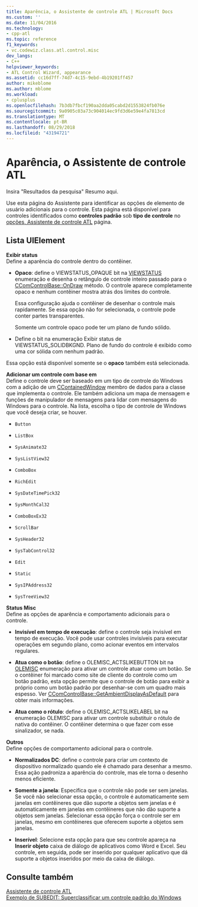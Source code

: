 ```yaml
---
title: Aparência, o Assistente de controle ATL | Microsoft Docs
ms.custom: ''
ms.date: 11/04/2016
ms.technology:
- cpp-atl
ms.topic: reference
f1_keywords:
- vc.codewiz.class.atl.control.misc
dev_langs:
- C++
helpviewer_keywords:
- ATL Control Wizard, appearance
ms.assetid: cc16d7ff-74d7-4c15-9ebd-4b19201ff457
author: mikeblome
ms.author: mblome
ms.workload:
- cplusplus
ms.openlocfilehash: 7b3db7fbcf190aa2dda05cabd2d1553824fb076e
ms.sourcegitcommit: 9a0905c03a73c904014ec9fd3d6e59e4fa7813cd
ms.translationtype: MT
ms.contentlocale: pt-BR
ms.lasthandoff: 08/29/2018
ms.locfileid: "43194721"
---
```

# <a name="appearance-atl-control-wizard"></a>Aparência, o Assistente de controle ATL
Insira "Resultados da pesquisa" Resumo aqui.  
  
 Use esta página do Assistente para identificar as opções de elemento de usuário adicionais para o controle. Esta página está disponível para controles identificados como **controles padrão** sob **tipo de controle** no [opções, Assistente de controle ATL](../../atl/reference/options-atl-control-wizard.md) página.  
  
## <a name="uielement-list"></a>Lista UIElement  
**Exibir status**  
Define a aparência do controle dentro do contêiner.  
  
 -   **Opaco**: define o VIEWSTATUS_OPAQUE bit na [VIEWSTATUS](/windows/desktop/api/ocidl/ne-ocidl-tagviewstatus) enumeração e desenha o retângulo de controle inteiro passado para o [CComControlBase::OnDraw](../../atl/reference/ccomcontrolbase-class.md#ondraw) método. O controle aparece completamente opaco e nenhum contêiner mostra atrás dos limites do controle.      
      
        Essa configuração ajuda o contêiner de desenhar o controle mais rapidamente. Se essa opção não for selecionada, o controle pode conter partes transparentes.  
      
        Somente um controle opaco pode ter um plano de fundo sólido.  
      
 -   Define o bit na enumeração Exibir status de VIEWSTATUS_SOLIDBKGND. Plano de fundo do controle é exibido como uma cor sólida com nenhum padrão.  
      
  Essa opção está disponível somente se o **opaco** também está selecionada.  
  
**Adicionar um controle com base em**  
Define o controle deve ser baseado em um tipo de controle do Windows com a adição de um [CContainedWindow](ccontainedwindowt-class.md) membro de dados para a classe que implementa o controle. Ele também adiciona um mapa de mensagem e funções de manipulador de mensagens para lidar com mensagens do Windows para o controle. Na lista, escolha o tipo de controle de Windows que você deseja criar, se houver.  

 -   `Button`  
      
 -   `ListBox`  
      
 -   `SysAnimate32`  
      
 -   `SysListView32`  
      
 -   `ComboBox`  
      
 -   `RichEdit`  
      
 -   `SysDateTimePick32`  
      
 -   `SysMonthCal32`  
      
 -   `ComboBoxEx32`  
      
 -   `ScrollBar`  
      
 -   `SysHeader32`  
      
 -   `SysTabControl32`  
      
 -   `Edit`  
      
 -   `Static`  
      
 -   `SysIPAddress32`  
      
 -   `SysTreeView32`  
  
**Status Misc**  
Define as opções de aparência e comportamento adicionais para o controle.  
  
 -   **Invisível em tempo de execução**: define o controle seja invisível em tempo de execução. Você pode usar controles invisíveis para executar operações em segundo plano, como acionar eventos em intervalos regulares.  
      
 -   **Atua como o botão**: define o OLEMISC_ACTSLIKEBUTTON bit na [OLEMISC](/windows/desktop/api/oleidl/ne-oleidl-tagolemisc) enumeração para ativar um controle atuar como um botão. Se o contêiner foi marcado como site de cliente do controle como um botão padrão, esta opção permite que o controle de botão para exibir a próprio como um botão padrão por desenhar-se com um quadro mais espesso. Ver [CComControlBase::GetAmbientDisplayAsDefault](../../atl/reference/ccomcontrolbase-class.md#getambientdisplayasdefault) para obter mais informações.  
      
  -   **Atua como o rótulo**: define o OLEMISC_ACTSLIKELABEL bit na enumeração OLEMISC para ativar um controle substituir o rótulo de nativa do contêiner. O contêiner determina o que fazer com esse sinalizador, se nada.  
  
**Outros**  
Define opções de comportamento adicional para o controle.  
  
 -   **Normalizados DC**: define o controle para criar um contexto de dispositivo normalizado quando ele é chamado para desenhar a mesmo. Essa ação padroniza a aparência do controle, mas ele torna o desenho menos eficiente.  
      
 -   **Somente a janela**: Especifica que o controle não pode ser sem janelas. Se você não selecionar essa opção, o controle é automaticamente sem janelas em contêineres que dão suporte a objetos sem janelas e é automaticamente em janelas em contêineres que não dão suporte a objetos sem janelas. Selecionar essa opção força o controle ser em janelas, mesmo em contêineres que oferecem suporte a objetos sem janelas.  
      
 -   **Inserível**: Selecione esta opção para que seu controle apareça na **Inserir objeto** caixa de diálogo de aplicativos como Word e Excel. Seu controle, em seguida, pode ser inserido por qualquer aplicativo que dá suporte a objetos inseridos por meio da caixa de diálogo.  
  
## <a name="see-also"></a>Consulte também  
 [Assistente de controle ATL](../../atl/reference/atl-control-wizard.md)   
 [Exemplo de SUBEDIT: Superclassificar um controle padrão do Windows](https://github.com/Microsoft/VCSamples/tree/master/VC2008Samples/ATL/Controls/SubEdit)

